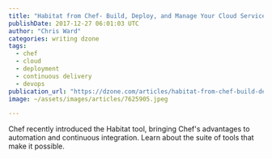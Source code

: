 ```yaml
---
title: "Habitat from Chef- Build, Deploy, and Manage Your Cloud Services"
publishDate: 2017-12-27 06:01:03 UTC
author: "Chris Ward"
categories: writing dzone
tags:
  - chef
  - cloud
  - deployment
  - continuous delivery
  - devops
publication_url: "https://dzone.com/articles/habitat-from-chef-build-deploy-and-manage-your-clo"
image: ~/assets/images/articles/7625905.jpeg

---
```

Chef recently introduced the Habitat tool, bringing Chef's advantages to automation and continuous integration. Learn about the suite of tools that make it possible.

